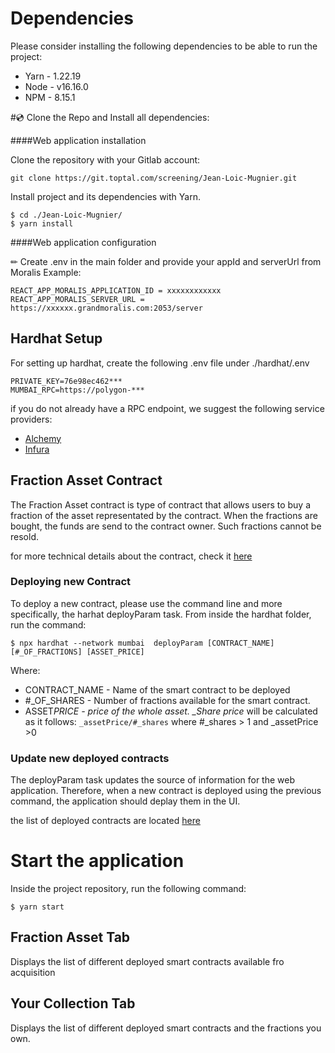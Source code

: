 # Dependencies

Please consider installing the following dependencies to be able to run the project:

- Yarn - 1.22.19
- Node - v16.16.0
- NPM - 8.15.1

#💿 Clone the Repo and Install all dependencies:

####Web application installation

Clone the repository with your Gitlab account:

```
git clone https://git.toptal.com/screening/Jean-Loic-Mugnier.git
```

Install project and its dependencies with Yarn.

```
$ cd ./Jean-Loic-Mugnier/
$ yarn install
```

####Web application configuration

✏ Create .env in the main folder and provide your appId and serverUrl from Moralis
Example:

```
REACT_APP_MORALIS_APPLICATION_ID = xxxxxxxxxxxx
REACT_APP_MORALIS_SERVER_URL = https://xxxxxx.grandmoralis.com:2053/server

```

## Hardhat Setup

For setting up hardhat, create the following .env file under ./hardhat/.env

```
PRIVATE_KEY=76e98ec462***
MUMBAI_RPC=https://polygon-***

```

if you do not already have a RPC endpoint, we suggest the following service providers:

- [Alchemy](https://www.alchemy.com/overviews/private-rpc-endpoint)
- [Infura](https://blog.infura.io/post/polygon-now-available)

## Fraction Asset Contract

The Fraction Asset contract is type of contract that allows users to buy a fraction of the asset representated by the contract.
When the fractions are bought, the funds are send to the contract owner.
Such fractions cannot be resold.

for more technical details about the contract, check it [here](https://git.toptal.com/screening/Jean-Loic-Mugnier/-/blob/master/hardhat/contracts/FractionAsset.sol)

### Deploying new Contract

To deploy a new contract, please use the command line and more specifically, the harhat deployParam task. From inside the hardhat folder, run the command:

```
$ npx hardhat --network mumbai  deployParam [CONTRACT_NAME] [#_OF_FRACTIONS] [ASSET_PRICE]
```

Where:

- CONTRACT_NAME - Name of the smart contract to be deployed
- #\_OF_SHARES - Number of fractions available for the smart contract.
- ASSET*PRICE - price of the whole asset. \_Share price* will be calculated as it follows: `_assetPrice/#_shares`
  where #\_shares > 1
  and \_assetPrice >0

### Update new deployed contracts

The deployParam task updates the source of information for the web application. Therefore, when a new contract is deployed using the previous command, the application should deplay them in the UI.

the list of deployed contracts are located [here](https://git.toptal.com/screening/Jean-Loic-Mugnier/-/blob/master/src/contracts/deployedContracts.json)

# Start the application

Inside the project repository, run the following command:

```
$ yarn start

```

## Fraction Asset Tab

Displays the list of different deployed smart contracts available fro acquisition

## Your Collection Tab

Displays the list of different deployed smart contracts and the fractions you own.
